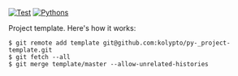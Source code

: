 [![Test](https://github.com/kolypto/py-apiens/workflows/Test/badge.svg)](/kolypto/py-apiens/actions)
[![Pythons](https://img.shields.io/badge/python-3.7%E2%80%933.9-blue.svg)](noxfile.py)

Project template. Here's how it works:

    $ git remote add template git@github.com:kolypto/py-_project-template.git
    $ git fetch --all
    $ git merge template/master --allow-unrelated-histories


